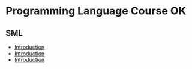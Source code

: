 # Programming Language Course OK

## SML
* [Introduction](./Material/Tutorials/sml/introduction.md)
* [Introduction](../Material/Tutorials/sml/introduction.md)
* [Introduction](Material/Tutorials/sml/introduction.md)

